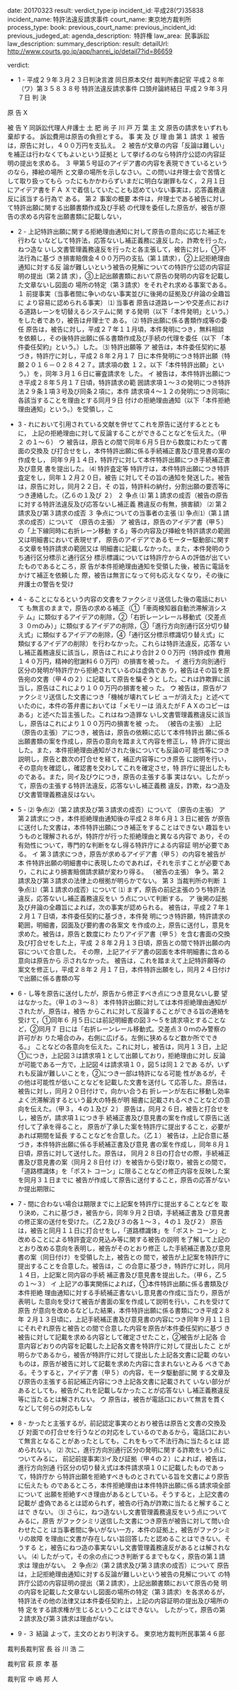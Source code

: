 
date: 20170323
result: 
verdict_type:ip
incident_id: 平成28(ワ)35838
incident_name: 特許法違反請求事件
court_name: 東京地方裁判所
process_type:
book: 
previous_court_name:
previous_incident_id:
previous_judeged_at:
agenda_description:  特許権
law_area:  民事訴訟
law_description: 
summary_description: 
result: 
detailUrl: http://www.courts.go.jp/app/hanrei_jp/detail7?id=86659

verdict:

 
- 1 - 
平成２９年３月２３日判決言渡 同日原本交付 裁判所書記官 
平成２８年（ワ）第３５８３８号 特許法違反請求事件 
口頭弁論終結日 平成２９年３月７日 
判 決 
 
原 告       X 
 
被 告       Y 
同訴訟代理人弁護士 土 肥 尚 子 
 川 戸 万 葉 
主 文 
 原告の請求をいずれも棄却する。 
 訴訟費用は原告の負担とする。 
事 実 及 び 理 由 
第１ 請求 
１ 被告は，原告に対し，４００万円を支払え。 
２ 被告が文章の内容「反論は難しい」を補正は行わなくてもよいという証拠と
して挙げるのなら特許庁公認の内容証明の提出を求める。 
３ 甲第５号証のアイデア書の内容を表現できているというのなら，挿絵の場所
と文章の場所を示しなさい。この問いは弁理士会で苦情として取り扱ってもら
ったにもかかわらずいまだに明白な謝罪もなく，２月１日にアイデア書をＦＡ
Ｘで着信していたことも認めていない事実は，応答義務違反に該当する行為で
ある。 
第２ 事案の概要 
 本件は，弁理士である被告に対して特許出願に関する出願書類作成及び手続
の代理を委任した原告が，被告が原告の求める内容を出願書類に記載しない，
 
- 2 - 
上記特許出願に関する拒絶理由通知に対して原告の意向に応じた補正を行わな
いなどして特許法，応答ないし補正義務に違反した，詐欺を行った，ねつ造な
いし文書管理義務違反を行ったと各主張して，被告に対し，①不法行為に基づ
き損害賠償金４００万円の支払（第１請求），②上記拒絶理由通知に対する反
論が難しいという被告の見解についての特許庁公認の内容証明の提出（第２請
求），③上記出願書類において原告の発明の内容を記載した文章ないし図面の
場所の特定（第３請求）をそれぞれ求める事案である。 
１ 前提事実（当事者間に争いのない事実並びに後掲の証拠及び弁論の全趣旨に
より容易に認められる事実） 
⑴ 当事者 
 原告は道路レーンや交差点における道路レーンを切替えるシステムに関
する発明（以下「本件発明」という。）をした者であり，被告は弁理士で
ある。 
⑵ 特許出願に係る書類作成等の委任 
 原告は，被告に対し，平成２７年１１月頃，本件発明につき，無料相談
を依頼し，その後特許出願に係る書類作成及び手続の代理を委任（以下
「本件委任契約」という。）した。 
⑶ 特許出願等 
ア 被告は，本件委任契約に基づき，特許庁に対し，平成２８年２月１７
日に本件発明につき特許出願（特願２０１６－０２８４２７。請求項の数
１２。以下「本件特許出願」という。）を，同年３月１６日に審査請求を
した。 
イ 被告は，本件特許出願につき平成２８年５月１７日頃，特許請求の範
囲請求項１～３の発明につき特許法２９条１項３号及び同条２項に，本件
請求項４～１２の発明につき同項に各該当することを理由とする同月９日
付けの拒絶理由通知（以下「本件拒絶理由通知」という。）を受領し，こ
 
- 3 - 
れにおいて引用されている文献を併せてこれを原告に送付するとともに，
上記の拒絶理由に対して反論することができることなどを伝えた。（甲２
の１～６） 
ウ 被告は，原告との間で同年６月５日から数度にわたって書面の交換及
び打合せをし，本件特許出願に係る手続補正書及び意見書の案の作成をし，
同年９月１４日，特許庁に対して本件特許出願につき手続補正書及び意見
書を提出した。 
⑷ 特許査定等 
 特許庁は，本件特許出願につき特許査定をし，同年１２月２０日，被告
に対してその旨の通知を発送した。被告は，原告に対し，同月２２日，そ
の旨，特許料の納付，分割出願の要否等につき連絡した。（乙６の１及び
２） 
２ 争点 
⑴ 第１請求の成否（被告の原告に対する特許法違反及び応答ないし補正義
務違反の有無，損害額） 
⑵ 第２請求及び第３請求の成否 
３ 争点についての当事者の主張 
⑴ 争点⑴（第１請求の成否）について 
（原告の主張） 
ア 被告は，原告のアイデア書（甲５）の「上下線同時に右折レーン移動
する」等の内容及び挿絵を特許請求の範囲又は明細書において表現せず，
原告のアイデアであるモーター駆動部に関する文章を特許請求の範囲又は
明細書に記載しなかった。また，本件発明のうち通行区分標示と通行区分
標示標識については特許庁からＡの評価が出ていたものであるところ，原
告が本件拒絶理由通知を受領した後，被告に電話をかけて補正を依頼した
際，被告は無言になって何も応えなくなり，その後に弁護士の警告を受け
 
- 4 - 
ることになるという内容の文書をファクシミリ送信した後の電話において
も無言のままで，原告の求める補正（①「車両検知器自動渋滞解消システ
ム」に類似するアイデアの削除，②「右折レーンレール移動式（交差点３
０ｍのみ）」に類似するアイデアの削除，③「進行方向別通行区分切り替
え式」に類似するアイデアの削除，④「通行区分標示標識切り替え式」に
類似するアイデアの削除）を行わなかった。これらは特許法違反，応答な
いし補正義務違反に該当し，原告はこれにより合計２００万円（特許成作
費用１４０万円，精神的慰謝料６０万円）の損害を被った。 
イ 進行方向別通行区分の発明が特許庁から拒絶されているのは虚偽であ
り，被告はその旨を原告宛の文書（甲４の２）に記載して原告を騙そうと
した。これは詐欺罪に該当し，原告はこれにより１００万円の損害を被っ
た。 
ウ 被告は，原告がファクシミリ送信した文書につき「機械が壊れてレビ
ューが消えた」と述べていたのに，本件の答弁書においては「メモリーは
消えたがＦＡＸのコピーはある」と述べた旨主張した。これはねつ造罪な
いし文書管理義務違反に該当し，原告はこれにより１００万円の損害を被
った。 
（被告の主張） 
 上記（原告の主張）アにつき，被告は，原告の依頼に応じて本件特許出
願に係る出願書類の案を作成し，原告の意向を踏まえて内容を修正し，特
許庁に提出した。また，本件拒絶理由通知がされた後についても反論の可
能性等につき説明し，原告と数次の打合せを経て，補正内容等につき原告
に説明を行い，その意向を確認し，確認書を交わしてこれを確定させ，特
許庁に提出したものである。また，同イ及びウにつき，原告の主張する事
実はない。したがって，原告の主張する特許法違反，応答ないし補正義務
違反，詐欺，ねつ造及び文書管理義務違反はない。 
 
- 5 - 
⑵ 争点⑵（第２請求及び第３請求の成否）について 
（原告の主張） 
ア 第２請求につき，本件拒絶理由通知後の平成２８年６月１３日に被告
が原告に送付した文書は，本件特許出願につき補正をすることはできない
趣旨をいうものと理解されるが，特許庁が行った拒絶理由と異なる内容で
あり，その有効性について，専門的な判断をなし得る特許庁による内容証
明が必要である。 
イ 第３請求につき，原告が求めるアイデア書（甲５）の内容を被告が本
件特許出願の明細書中に表現したのであれば，それを示すことが必要であ
り，これにより損害賠償請求額が変わり得る。 
（被告の主張） 
 争う。第２請求及び第３請求の法律上の根拠が明らかでない。 
第３ 当裁判所の判断 
１ 争点⑴（第１請求の成否）について 
⑴ まず，原告の前記主張のうち特許法違反，応答ないし補正義務違反をい
う点について判断する。 
ア 後掲の証拠及び弁論の全趣旨によれば，次の事実が認められる。 
 被告は，平成２７年１２月１７日頃，本件委任契約に基づき，本件発
明につき特許願，特許請求の範囲，明細書，図面及び要約書の各案文
を作成の上，原告に送付し，意見を求めた。被告は，原告と数度にわ
たりアイデア書（甲５）を含む書面の交換及び打合せをした上，平成
２８年２月１３日頃，原告との間で特許出願の内容について合意した。
その際，上記アイデア書の図面を本件明細書に含める意向は原告から
示されなかった。 
 被告は，これを踏まえて上記特許願等の案文を修正し，平成２８年２
月１７日，本件特許出願をし，同月２４日付けで出願に係る書類の写
 
- 6 - 
し等を原告に送付したが，原告から修正すべき点につき意見ないし要
望はなかった。（甲１の３～８） 
 本件特許出願に対しては本件拒絶理由通知がされたが，原告は，被告
からこれに対して反論することができる旨の連絡を受けて，①同年６
月５日には前記明細書の図３～５を請求項とすることなど，②同月７
日には「右折レーンレール移動式。交差点３０ｍのみ警察の許可がお
りた場合のみ，右側に広げる。左側に狭めるなど数か所でできる。」
ことなどの各意向を伝えた。これに対し，被告は，同月１３日，上記
①につき，上記図３は請求項１として出願しており，拒絶理由に対し
反論が可能である一方で，上記図４は請求項１０，図５は同１２であ
るが，いずれも反論が難しいことを，②につき一部は特許になる可能
性があるが，その他は可能性が低いことなどを記載した文書を送付し
て応答した。原告は，被告に対し，同月２０日付けで，向かい合う右
折レーンが左右に移動し効率よく渋滞解消するという最大の特長が明
細書に記載されるべきことなどの意向を伝えた。（甲３，４の１及び
２） 
 原告は，同月２６日，被告と打合せをし，被告が，請求項１につき手
続補正書及び意見書の案を作成して原告に送付して了承を得ること，
原告が了承した案を特許庁に提出すること，必要があれば期間を延長
することなどを合意した。（乙１） 
 被告は，上記合意に基づき，本件特許出願に係る手続補正書及び意見
書の案を作成し，同年８月１日頃，原告に対して送付した。原告は，
同月２８日の打合せの際，手続補正書及び意見書の案（同月２８日付
け）を被告から受け取り，被告との間で，「道路標識体」を「ポスト
コーン」に限ることなどの修正内容を反映した案を同月３１日までに
被告が作成して原告に送付すること，原告の応答がないか提出期限に
 
- 7 - 
間に合わない場合は期限までに上記案を特許庁に提出することなどを
取り決め，これに基づき，被告から，同年９月２日頃，手続補正書及
び意見書の修正案の送付を受けた。（乙２及び３の各１～３，４の１
及び２） 
 原告は，被告と同月１１日に打合せをし，「道路標識体」を「ポスト
コーン」と改めることによる特許査定の見込み等に関する被告の説明
を了解して上記のとおり改める意向を表明し，被告がそのとおり修正
した手続補正書及び意見書の案（同日付け）を受領した上，被告との
間で，被告が上記案を特許庁に提出することを合意した。被告は，こ
の合意に基づき，特許庁に対し，同月１４日，上記案と同内容の手続
補正書及び意見書を提出した。（甲６，乙５の１～３） 
イ 上記アの事実関係によれば，①本件特許出願に係る書類及び本件拒絶
理由通知に対する手続補正書ないし意見書の作成に当たり，原告が表明し
た意向を受けて被告が書面の案を作成して説明を行い，これを受けて原告
が意向を改めるなどした結果，本件特許出願に係る書類につき平成２８年
２月１３日頃に，上記手続補正書及び意見書の内容につき同年９月１１日
にそれぞれ原告と被告との間で合意した内容を原告が本件委任契約に基づ
き被告に対して記載を求める内容として確定させたこと，②被告が上記各
合意内容どおりの内容を記載した上記各文書を特許庁に対して提出したこ
とが明らかであるから，被告が特許庁に対して提出した上記各文書に記載
のないものは，原告が被告に対して記載を求めた内容に含まれないとみる
べきである。そうすると，アイデア書（甲５）の内容，モータ駆動部に関
する文章及び原告の主張する前記補正内容につき上記各文書に記載されて
いない部分があるとしても，被告がこれを記載しなかったことが応答ない
し補正義務違反等に当たるとは解されない。 
ウ 原告は，被告が電話口において無言を貫くなどして何らの対応もしな
 
- 8 - 
かったと主張するが，前記認定事実のとおり被告は原告と文書の交換及び
対面での打合せを行うなどの対応をしているのであるから，電話口におい
て無言となることがあったとしても，これをもって不法行為に当たるとは
認められない。 
⑵ 次に，進行方向別通行区分の発明に関する詐欺をいう点についてみるに，
前記前提事実⑶イ及び証拠（甲４の２）によれば，被告は，進行方向別通
行区分の切り替え式は本件請求項１０に記載したものであって，特許庁か
ら特許出願を拒絶すべきものとされている旨を文書により原告に伝えたも
のであるところ，本件拒絶理由は本件特許出願に係る請求項全部について
出願を拒絶すべき理由があるとしている。そうすると，上記文書の記載が
虚偽であるとは認められず，被告の行為が詐欺に当たると解することはで
きない。 
⑶ さらに，ねつ造ないし文書管理義務違反をいう点についてみるに，原告
がファクシミリ送信した文書につき原告が被告に対して問い合わせたこと
は当事者間に争いがない一方，本件の証拠上，被告がファクシミリの故障
を理由に文書が存在しない旨回答したと認めることはできない。そうする
と，被告にねつ造の事実ないし文書管理義務違反があるとは解されない。 
⑷ したがって，その余の点につき判断するまでもなく，原告の第１請求は
理由がない。 
２ 争点⑵（第２請求及び第３請求の成否）について 
 原告は，上記拒絶理由通知に対する反論が難しいという被告の見解について
の特許庁公認の内容証明の提出（第２請求），上記出願書類において原告の発
明の内容を記載した文章ないし図面の場所の特定（第３請求）を各求めるが，
特許法その他の法律又は本件委任契約上，上記の内容証明の提出及び場所の特
定をする請求権が生じるということはできない。 
 したがって，原告の第２請求及び第３請求は理由がない。 
 
- 9 - 
３ 結論 
 よって，主文のとおり判決する。 
東京地方裁判所民事第４６部 
 
裁判長裁判官 長 谷 川  浩  二 
 
 
裁判官 萩 原 孝 基 
 
 
裁判官 中 嶋 邦 人 
 

                    